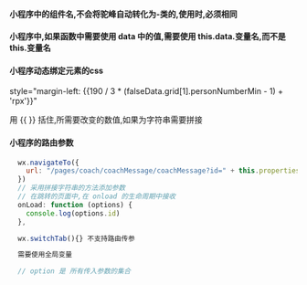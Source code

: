 #### 小程序中的组件名,不会将驼峰自动转化为-类的,使用时,必须相同

#### 小程序中,如果函数中需要使用 data 中的值,需要使用 this.data.变量名,而不是this.变量名

#### 小程序动态绑定元素的css

style="margin-left: {{190 / 3 * (falseData.grid[1].personNumberMin - 1) + 'rpx'}}"

用 {{  }} 括住,所需要改变的数值,如果为字符串需要拼接

#### 小程序的路由参数

``` javascript
  wx.navigateTo({
    url: "/pages/coach/coachMessage/coachMessage?id=" + this.properties.coachCardData.id
  })
  // 采用拼接字符串的方法添加参数
  // 在跳转的页面中,在 onload 的生命周期中接收
  onLoad: function (options) {
    console.log(options.id)
  },

  wx.switchTab(){} 不支持路由传参

  需要使用全局变量

  // option 是 所有传入参数的集合
```